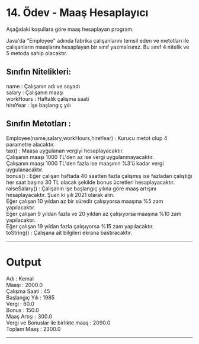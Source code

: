 # 14. Ödev - Maaş Hesaplayıcı

Aşağıdaki koşullara göre maaş hesaplayan program.

Java'da "Employee" adında fabrika çalışanlarını temsil eden ve metotları ile çalışanların maaşlarını hesaplayan bir sınıf yazmalısınız. Bu sınıf 4 nitelik ve 5 metoda sahip olacaktır.

Sınıfın Nitelikleri:
---

name : Çalışanın adı ve soyadı  
salary : Çalışanın maaşı  
workHours : Haftalık çalışma saati  
hireYear : İşe başlangıç yılı  

Sınıfın Metotları :
---
Employee(name,salary,workHours,hireYear) : Kurucu metot olup 4 parametre alacaktır.  
tax() : Maaşa uygulanan vergiyi hesaplayacaktır.  
Çalışanın maaşı 1000 TL'den az ise vergi uygulanmayacaktır.  
Çalışanın maaşı 1000 TL'den fazla ise maaşının %3'ü kadar vergi uygulanacaktır.  
bonus() : Eğer çalışan haftada 40 saatten fazla çalışmış ise fazladan çalıştığı her saat başına 30 TL olacak şekilde bonus ücretleri hesaplayacaktır.  
raiseSalary() : Çalışanın işe başlangıç yılına göre maaş artışını hesaplayacaktır. Şuan ki yılı 2021 olarak alın.  
Eğer çalışan 10 yıldan az bir süredir çalışıyorsa maaşına %5 zam yapılacaktır.  
Eğer çalışan 9 yıldan fazla ve 20 yıldan az çalışıyorsa maaşına %10 zam yapılacaktır.  
Eğer çalışan 19 yıldan fazla çalışıyorsa %15 zam yapılacaktır.  
toString() : Çalışana ait bilgileri ekrana bastıracaktır. 

---
# Output

Adı : Kemal  
Maaşı : 2000.0  
Çalışma Saati : 45  
Başlangıç Yılı : 1985  
Vergi : 60.0  
Bonus : 150.0  
Maaş Artışı : 300.0  
Vergi ve Bonuslar ile birlikte maaş : 2090.0  
Toplam Maaş : 2300.0  

---

